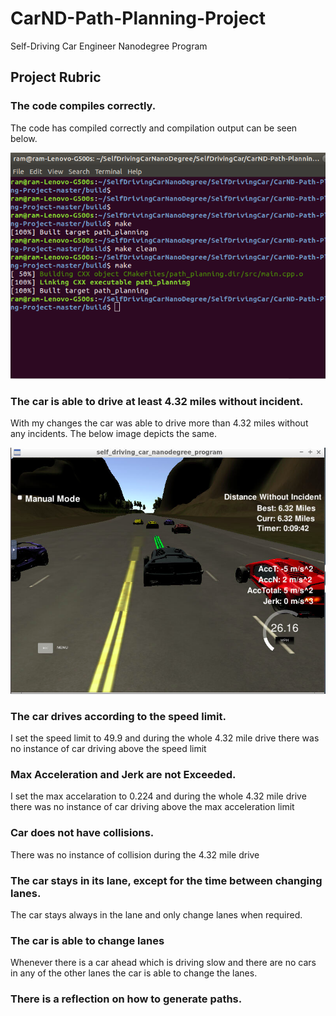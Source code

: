 # CarND-Path-Planning-Project
Self-Driving Car Engineer Nanodegree Program
  
## Project Rubric

###  The code compiles correctly.
The code has compiled correctly and compilation output can be seen below.

![Compilation](./Images/compilation.png)

### The car is able to drive at least 4.32 miles without incident.

With my changes the car was able to drive more than 4.32 miles without any incidents. The below image depicts the same.

![Path_Planning](./Images/Path_planning.png)

### The car drives according to the speed limit.

I set the speed limit to 49.9 and during the whole 4.32 mile drive there was no instance of car driving above the speed limit

### Max Acceleration and Jerk are not Exceeded.

I set the max accelaration to 0.224 and during the whole 4.32 mile drive there was no instance of car driving above the max acceleration limit

### Car does not have collisions.

There was no instance of collision during the 4.32 mile drive

### The car stays in its lane, except for the time between changing lanes.

The car stays always in the lane and only change lanes when required.

### The car is able to change lanes

Whenever there is a car ahead which is driving slow and there are no cars in any of the other lanes the car is able to change the lanes.

### There is a reflection on how to generate paths.

